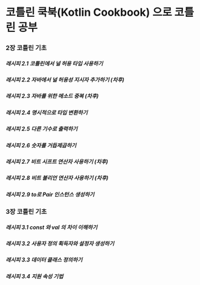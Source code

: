 # 코틀린 쿡북(Kotlin Cookbook) 으로 코틀린 공부

### 2장 코틀린 기초

##### 레시피 2.1 코틀린에서 널 허용 타입 사용하기

##### 레시피 2.2 자바에서 널 허용성 지시자 추가하기 (차후)

##### 레시피 2.3 자바를 위한 메소드 중복 (차후)

##### 레시피 2.4 명시적으로 타입 변환하기

##### 레시피 2.5 다른 기수로 출력하기

##### 레시피 2.6 숫자를 거듭제곱하기

##### 레시피 2.7 비트 시프트 연산자 사용하기 (차후)

##### 레시피 2.8 비트 불리언 연산자 사용하기 (차후)

##### 레시피 2.9 to로 Pair 인스턴스 생성하기

### 3장 코틀린 기초

##### 레시피 3.1 const 와 val 의 차이 이해하기

##### 레시피 3.2 사용자 정의 획득자와 설정자 생성하기

##### 레시피 3.3 데이터 클래스 정의하기

##### 레시피 3.4 지원 속성 기법
